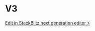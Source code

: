 # V3

[Edit in StackBlitz next generation editor ⚡️](https://stackblitz.com/~/github.com/Nathanyoung26/V3)